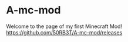 # A-mc-mod
Welcome to the page of my first Minecraft Mod!
https://github.com/50RB3T/A-mc-mod/releases

